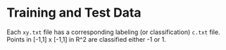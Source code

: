 # Training and Test Data
Each `xy.txt` file has a corresponding labeling (or classification) `c.txt` file.
Points in [-1,1] x [-1,1] in R^2 are classified either -1 or 1.
